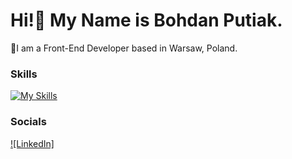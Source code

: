 # Hi!👋 My Name is Bohdan Putiak.
🚀I am a Front-End Developer based in Warsaw, Poland.

### Skills
[![My Skills](https://skillicons.dev/icons?i=html,css,sass,javascript,react,python,django)](https://skillicons.dev)

### Socials
[![LinkedIn]](https://www.linkedin.com/in/bohdan-putiak-2b39ba28a/)
